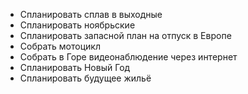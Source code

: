* Спланировать сплав в выходные
* Спланировать ноябрьские
* Спланировать запасной план на отпуск в Европе
* Собрать мотоцикл
* Собрать в Горе видеонаблюдение через интернет
* Спланировать Новый Год
* Спланировать будущее жильё